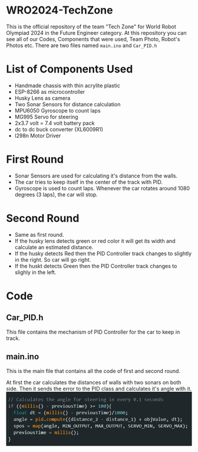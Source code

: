# WRO2024-TechZone
This is the official repository of the team "Tech Zone" for World Robot Olympiad 2024 in the Future Engineer category. At this repository you can see all of our Codes, Components that were used, Team Photo, Robot's Photos etc.
There are two files named `main.ino` and `Car_PID.h`

# List of Components Used
- Handmade chassis with thin acrylite plastic
- ESP-8266 as microcontroller
- Husky Lens as camera
- Two Sonar Sensors for distance calculation
- MPU6050 Gyroscope to count laps
- MG995 Servo for steering
- 2x3.7 volt = 7.4 volt battery pack
- dc to dc buck converter (XL6009R1)
- l298n Motor Driver

# First Round
- Sonar Sensors are used for calculating it's distance from the walls.
- The car tries to keep itself in the center of the track with PID.
- Gyroscope is used to count laps. Whenever the car rotates around 1080 degrees (3 laps), the car will stop.

# Second Round
- Same as first round.
- If the husky lens detects green or red color it will get its width and calculate an estimated distance.
- If the husky detects Red then the PID Controller track changes to slightly in the right. So car will go right.
- If the huskt detects Green then the PID Controller track changes to slighly in the left.

# Code

## Car_PID.h
This file contains the mechanism of PID Controller for the car to keep in track.

## main.ino
This is the main file that contains all the code of first and second round.

At first the car calculates the distances of walls with two sonars on both side. Then it sends the error to the PID class and calculates it's angle with it. 
![Hyello](./readme_photos/2.png)
